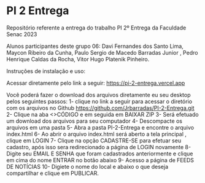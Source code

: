 # PI 2 Entrega
 Repositório referente a entrega do trabalho PI 2º Entrega da  Faculdade Senac 2023

Alunos participantes  deste grupo 06:
Davi Fernandes dos Santo Lima,
Maycon Ribeiro da Cunha,
Paulo Sergio de Macedo Barradas Junior ,
Pedro Henrique Caldas da Rocha,
Vitor Hugo Platenik Pinheiro.

Instruções de instalação e uso:

Acessar diretamente pelo link a seguir:
https://pi-2-entrega.vercel.app

Você poderá fazer o download dos arquivos diretamente eu seu desktop
pelos seguintes passos:
1- clique no link a seguir para acessar o diretório com os arquivos no Github https://github.com/Jrbarradas/PI-2-Entrega.git
2- Clique na aba <>CÓDIGO e em seguida em BAIXAR ZIP
3- Será efetuado um download dos arquivos para seu computador 
4- Descompacte os arquivos em uma pasta
5- Abra a pasta PI-2-Entrega e encontre o arquivo index.html
6- Ao abrir o arquivo index.html será aberto a tela principal , clique em LOGIN
7- Clique na opção CADASTRE-SE para efetuar seu cadastro, após isso sera redirecionado a página de LOGIN novamente 
8- Digite seu EMAIL E SENHA que foram cadastrados anteriormente e clique em cima do nome ENTRAR no botão abaixo
9- Acesso a página de FEEDS DE NOTÍCIAS 
10- Digiete o nome do local e abaixo o que deseja  compartilhar e clique em PUBLICAR.

